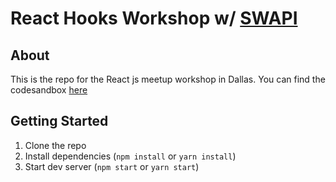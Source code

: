 # React Hooks Workshop w/ [SWAPI](https://swapi.co/)

## About
This is the repo for the React js meetup workshop in Dallas. You can find the codesandbox [here](https://codesandbox.io/s/react-hooks-workshop-end-jtzwc)

## Getting Started
1. Clone the repo
2. Install dependencies (`npm install` or `yarn install`)
3. Start dev server (`npm start` or `yarn start`)
